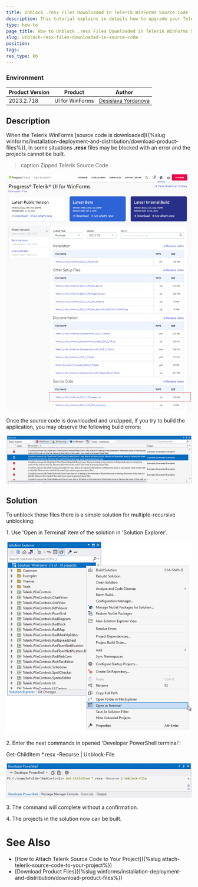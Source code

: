 ```yaml
---
title: Unblock .resx Files Downloaded in Telerik WinForms Source Code
description: This tutorial explains in details how to upgrade your Telerik trial to a licensed version.
type: how-to
page_title: How to Unblock .resx Files Downloaded in Telerik WinForms Source Code
slug: unblock-resx-files-downloaded-in-source-code 
position: 
tags: 
res_type: kb
---
```


### Environment
 
|Product Version|Product|Author|
|----|----|----|
|2023.2.718|UI for WinForms|[Desislava Yordanova](https://www.telerik.com/blogs/author/desislava-yordanova)|
 
## Description
 
When the Telerik WinForms [source code is downloaded]({%slug winforms/installation-deployment-and-distribution/download-product-files%}), in some situations **.resx** files may be blocked with an error and the projects cannot be built.

>caption Zipped Telerik Source Code

![unblock-resx-files-downloaded-in-source-code 001](images/unblock-resx-files-downloaded-in-source-code001.png)

Once the source code is downloaded and unzipped, if you try to build the application, you may observe the following build errors:

![unblock-resx-files-downloaded-in-source-code 002](images/unblock-resx-files-downloaded-in-source-code002.png)

## Solution

To unblock those files there is a simple solution for multiple-recursive unblocking:

1\. Use 'Open in Terminal' item of the solution in 'Solution Explorer'.

![unblock-resx-files-downloaded-in-source-code 003](images/unblock-resx-files-downloaded-in-source-code003.png)

2\. Enter the next commands in opened 'Developer PowerShell terminal':

Get-ChildItem *.resx -Recurse | Unblock-File

![unblock-resx-files-downloaded-in-source-code 004](images/unblock-resx-files-downloaded-in-source-code004.png)

3\. The command will complete without a confirmation.

4\. The projects in the solution now can be built.

# See Also

* [How to Attach Telerik Source Code to Your Project]({%slug attach-telerik-source-code-to-your-project%})
* [Download Product Files]({%slug winforms/installation-deployment-and-distribution/download-product-files%})


